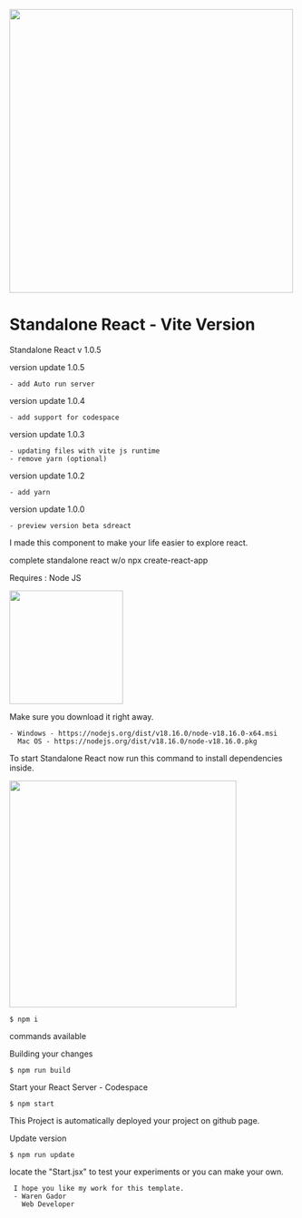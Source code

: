 <a href="https://react.dev/"> <img src="https://i.ibb.co/4NfqXRf/Clipboard-removebg-preview-1.png" width="500em"></img></a>

# Standalone React - Vite Version

Standalone React v 1.0.5

version update 1.0.5

    - add Auto run server

version update 1.0.4

    - add support for codespace

version update 1.0.3

    - updating files with vite js runtime
    - remove yarn (optional)

version update 1.0.2

    - add yarn 

version update 1.0.0

    - preview version beta sdreact

I made this component to make your life easier to explore react.

complete standalone react w/o npx create-react-app

Requires : Node JS

<img src="https://upload.wikimedia.org/wikipedia/commons/7/7e/Node.js_logo_2015.svg" width="200px"/>

Make sure you download it right away.

    - Windows - https://nodejs.org/dist/v18.16.0/node-v18.16.0-x64.msi
      Mac OS - https://nodejs.org/dist/v18.16.0/node-v18.16.0.pkg

To start Standalone React now run this command to install dependencies inside.

<img src="https://i.ibb.co/xChqkbt/Clipboard-2-removebg-preview.png" width="400px"/>

    $ npm i
    
commands available

Building your changes
     
    $ npm run build

Start your React Server - Codespace
    
    $ npm start

This Project is automatically deployed your project on github page.

Update version

    $ npm run update
    
locate the "Start.jsx" to test your experiments or you can make your own.

     I hope you like my work for this template.
     - Waren Gador
       Web Developer


